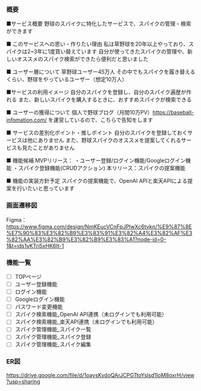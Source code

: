 
### 概要
■サービス概要
野球のスパイクに特化したサービスで、スパイクの管理・検索ができます

■ このサービスへの思い・作りたい理由
私は草野球を20年以上やっており、スパイクは2~3年に1度買い替えています
自分が使ってきたスパイクの管理や、新しいオススメのスパイク検索ができたら便利だと思いました

■ ユーザー層について
草野球ユーザー45万人
その中でもスパイクを履き替えるくらい、野球をやっているユーザー（想定10万人）

■サービスの利用イメージ
自分のスパイクを登録し、自分のスパイク遍歴が作れる
また、新しいスパイクを購入するときに、おすすめスパイクが検索できる

■ ユーザーの獲得について
個人で野球ブログ（月間10万PV）https://baseball-infomation.com/
を運営しているので、こちらで告知をします

■ サービスの差別化ポイント・推しポイント
自分のスパイクを登録しておくサービスは他にありません
また、野球スパイクのオススメを提案してくれるサービスも見たことがありません

■ 機能候補
MVPリリース：
・ユーザー登録/ログイン機能/Googleログイン機能
・スパイク登録機能(CRUDアクション)
本リリース：スパイクの提案機能

■ 機能の実装方針予定
スパイクの提案機能で、OpenAI APIと楽天APIによる提案を行いたいと思っています


### 画面遷移図
Figma：https://www.figma.com/design/NmKEucVCnFpJPlwXc6tykn/%E9%87%8E%E7%90%83%E3%82%B9%E3%83%91%E3%82%A4%E3%82%AF%E3%82%AA%E3%82%B9%E3%82%B9%E3%83%A1?node-id=0-1&t=jds1yKTri5xHK6It-1

### 機能一覧
- [ ] TOPページ
- [ ] ユーザー登録機能
- [ ] ログイン機能
- [ ] Googleログイン機能
- [ ] パスワード変更機能
- [ ] スパイク検索機能_OpenAI API連携（未ログインでも利用可能）
- [ ] スパイク検索機能_楽天API連携（未ログインでも利用可能）
- [ ] スパイク管理機能_スパイク一覧
- [ ] スパイク管理機能_スパイク登録
- [ ] スパイク管理機能_スパイク編集

### ER図
https://drive.google.com/file/d/1oaysKvdoQArJCPGTtoYslsd1IoM8oxrH/view?usp=sharing
